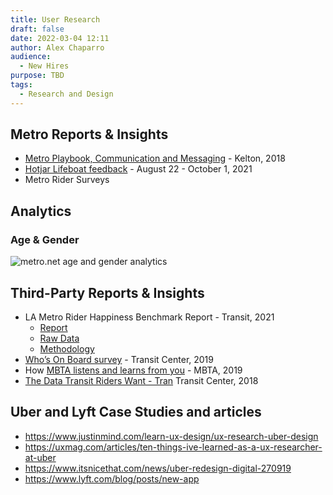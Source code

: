 ```yaml
---
title: User Research
draft: false
date: 2022-03-04 12:11
author: Alex Chaparro
audience:
  - New Hires
purpose: TBD
tags:
  - Research and Design
---
```


## Metro Reports & Insights

- [Metro Playbook, Communication and Messaging](@Chaparroa_ALEX_LINK_ME) - Kelton, 2018
- [Hotjar Lifeboat feedback](@Chaparroa_ALEX_LINK_ME) - August 22 - October 1, 2021
- Metro Rider Surveys

## Analytics

### Age & Gender

![metro.net age and gender analytics](@Chaparroa_ALEX_LINK_ME)

## Third-Party Reports & Insights
- LA Metro Rider Happiness Benchmark Report - Transit, 2021
    - [Report](@Chaparroa_ALEX_LINK_ME)
    - [Raw Data](@Chaparroa_ALEX_LINK_ME)
    - [Methodology](@Chaparroa_ALEX_LINK_ME)
- [Who’s On Board survey](https://transitcenter.org/wp-content/uploads/2019/02/TC_WhosOnBoard_Final_digital-1-1.pdf) - Transit Center, 2019
- How [MBTA listens and learns from you](https://medium.com/@lleahy/how-mbta-com-listens-and-learns-from-you-2ad53664b52f) - MBTA, 2019
- [The Data Transit Riders Want - Tran](https://transitcenter.org/wp-content/uploads/2018/12/TC_TransitData_Final_FullLayout_121718-1.pdf) Transit Center, 2018

## Uber and Lyft Case Studies and articles
- https://www.justinmind.com/learn-ux-design/ux-research-uber-design
- https://uxmag.com/articles/ten-things-ive-learned-as-a-ux-researcher-at-uber
- https://www.itsnicethat.com/news/uber-redesign-digital-270919
- https://www.lyft.com/blog/posts/new-app
